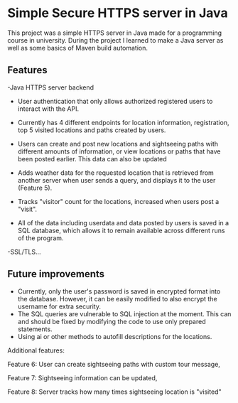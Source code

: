 # Simple Secure HTTPS server in Java

This project was a simple HTTPS server in Java made for a programming course in university. During the project I learned to make a Java server as well as some basics of Maven build automation.

## Features
-Java HTTPS server backend

- User authentication that only allows authorized registered users to interact with the API.

- Currently has 4 different endpoints for location information, registration, top 5 visited locations and paths created by users.

- Users can create and post new locations and sightseeing paths with different amounts of information, or view locations or paths that have been posted earlier. This data can also be updated

- Adds weather data for the requested location that is retrieved from another server when user sends a query, and displays it to the user (Feature 5).

- Tracks "visitor" count for the locations, increased when users post a "visit".

- All of the data including userdata and data posted by users is saved in a SQL database, which allows it to remain available across different runs of the program.

-SSL/TLS...

## Future improvements
- Currently, only the user's password is saved in encrypted format into the database. However, it can be easily modified to also encrypt the username for extra security.
- The SQL queries are vulnerable to SQL injection at the moment. This can and should be fixed by modifying the code to use only prepared statements.
- Using ai or other methods to autofill descriptions for the locations.


Additional features:


Feature 6: User can create sightseeing paths with custom tour message,

Feature 7: Sightseeing information can be updated,

Feature 8: Server tracks how many times sightseeing location is "visited"
